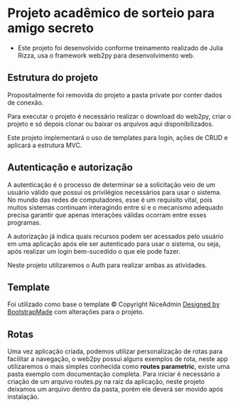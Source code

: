 # Projeto acadêmico de sorteio para amigo secreto

* Este projeto foi desenvolvido conforme treinamento realizado de Julia Rizza, usa o framework web2py para desenvolvimento web.

## Estrutura do projeto
Propositalmente foi removida do projeto a pasta private por conter dados de conexão.

Para executar o projeto é necessário realizar o download do web2py, criar o projeto e só depois clonar ou baixar os arquivos aqui disponibilizados.

Este projeto implementará o uso de templates para login, ações de CRUD e aplicará a estrutura MVC.

## Autenticação e autorização

A autenticação é o processo de determinar se a solicitação veio de um usuário válido que possui os privilégios necessários para usar o sistema. No mundo das redes de computadores, esse é um requisito vital, pois muitos sistemas continuam interagindo entre si e o mecanismo adequado precisa garantir que apenas interações válidas ocorram entre esses programas.

A autorização já indica quais recursos podem ser acessados pelo usuário em uma aplicação após ele ser autenticado para usar o sistema, ou seja, após realizar um login bem-sucedido o que ele pode fazer.

Neste projeto utilizaremos o Auth para realizar ambas as atividades.

## Template
Foi utilizado como base o template © Copyright NiceAdmin [Designed by BootstrapMade](https://bootstrapmade.com/) com alterações para o projeto.

## Rotas
Uma vez aplicação criada, podemos utilizar personalização de rotas para facilitar a navegação, o web2py possui alguns exemplos de rota, neste app utilizaremos o mais simples conhecida como **routes parametric**, existe uma pasta exemplo com documentação completa.
Para iniciar é necessário a criação de um arquivo routes.py na raiz da aplicação, neste projeto deixamos um arquivo dentro da pasta, porém ele deverá ser movido após instalação.
